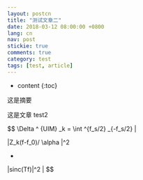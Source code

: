 ```yaml
---
layout: postcn
title: "测试文章二"
date: 2018-03-12 08:00:00 +0800
lang: cn
nav: post
stickie: true 
comments: true
category: test
tags: [test, article]
---
```

* content 
{:toc} 

这是摘要
<!--more-->
这是文章
test2

$$ \Delta ^ {UIM} _k = \int ^{f_s/2} _{-f_s/2}
|

|Z_k(f-f_0)/ \alpha |^2

-

|sinc(Tf)|^2
|
$$